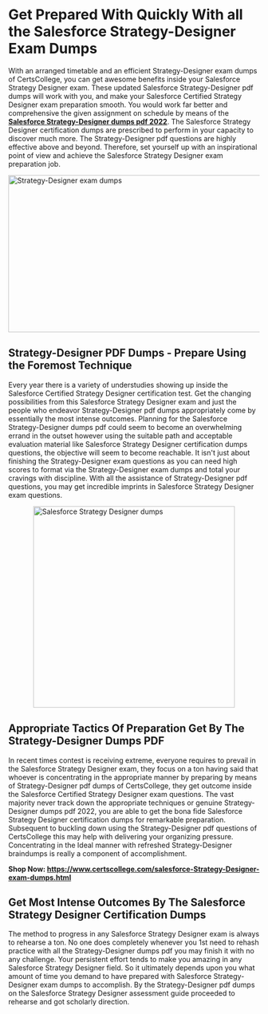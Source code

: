 <h1><strong>Get Prepared With Quickly With all the Salesforce Strategy-Designer Exam Dumps&nbsp;</strong></h1>
<p><span style="font-weight: 400;">With an arranged timetable and an efficient  Strategy-Designer exam dumps of CertsCollege, you can get awesome benefits inside your Salesforce Strategy Designer exam. These updated Salesforce Strategy-Designer pdf dumps will work with you, and make your Salesforce Certified Strategy Designer exam preparation smooth. You would work far better and comprehensive the given assignment on schedule by means of the <strong><a href="https://www.certscollege.com/salesforce-Strategy-Designer-exam-dumps.html">Salesforce Strategy-Designer dumps pdf 2022</a></strong>. The Salesforce Strategy Designer certification dumps are prescribed to perform in your capacity to discover much more. The  Strategy-Designer pdf questions are highly effective above and beyond. Therefore, set yourself up with an inspirational point of view and achieve the Salesforce Strategy Designer exam preparation job.&nbsp;</span></p>
<p><span style="font-weight: 400;"><img style="display: block; margin-left: auto; margin-right: auto;" src="https://i.ibb.co/CPDK3ps/Yellow-and-Blue-Initiative-Blog-Banner.png" alt="Strategy-Designer exam dumps" width="559" height="315" /></span></p>
<h2><strong>Strategy-Designer PDF Dumps - Prepare Using the Foremost Technique</strong></h2>
<p><span style="font-weight: 400;">Every year there is a variety of understudies showing up inside the Salesforce Certified Strategy Designer certification test. Get the changing possibilities from this Salesforce Strategy Designer exam and just the people who endeavor Strategy-Designer pdf dumps appropriately come by essentially the most intense outcomes. Planning for the Salesforce Strategy-Designer dumps pdf could seem to become an overwhelming errand in the outset however using the suitable path and acceptable evaluation material like Salesforce Strategy Designer certification dumps questions, the objective will seem to become reachable. It isn't just about finishing the Strategy-Designer exam questions as you can need high scores to format via the Strategy-Designer exam dumps and total your cravings with discipline. With all the assistance of Strategy-Designer pdf questions, you may get incredible imprints in Salesforce Strategy Designer exam questions.</span></p>
<p><span style="font-weight: 400;"><a href="https://tinyurl.com/yvd4zmm2"><img style="display: block; margin-left: auto; margin-right: auto;" src="https://i.ibb.co/9tMrhdY/Teacher-Appreciation-Invitation.png" alt="Salesforce Strategy Designer dumps " width="404" height="404" /></a></span></p>
<h2><strong>Appropriate Tactics Of Preparation Get By The Strategy-Designer Dumps PDF</strong></h2>
<p><span style="font-weight: 400;">In recent times contest is receiving extreme, everyone requires to prevail in the Salesforce Strategy Designer exam, they focus on a ton having said that whoever is concentrating in the appropriate manner by preparing by means of Strategy-Designer pdf dumps of CertsCollege, they get outcome inside the Salesforce Certified Strategy Designer exam questions. The vast majority never track down the appropriate techniques or genuine Strategy-Designer dumps pdf 2022, you are able to get the bona fide Salesforce Strategy Designer certification dumps for remarkable preparation. Subsequent to buckling down using the  Strategy-Designer pdf questions of CertsCollege this may help with delivering your organizing pressure. Concentrating in the Ideal manner with refreshed Strategy-Designer braindumps is really a component of accomplishment.</span></p>
<p><span style="font-weight: 400;"><strong>Shop Now: <a href="https://www.certscollege.com/salesforce-Strategy-Designer-exam-dumps.html">https://www.certscollege.com/salesforce-Strategy-Designer-exam-dumps.html</a></strong></span></p>
<h2><strong>Get Most Intense Outcomes By The Salesforce Strategy Designer Certification Dumps</strong></h2>
<p><span style="font-weight: 400;">The method to progress in any Salesforce Strategy Designer exam is always to rehearse a ton. No one does completely whenever you 1st need to rehash practice with all the Strategy-Designer dumps pdf you may finish it with no any challenge. Your persistent effort tends to make you amazing in any Salesforce Strategy Designer field. So it ultimately depends upon you what amount of time you demand to have prepared with Salesforce Strategy-Designer exam dumps to accomplish. By the Strategy-Designer pdf dumps on the Salesforce Strategy Designer assessment guide proceeded to rehearse and got scholarly direction.</span></p>
